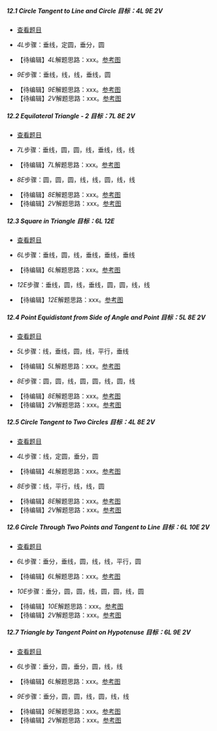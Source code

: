##### 12.1 Circle Tangent to Line and Circle *目标：4L 9E 2V*
- [查看题目](images/level/circle-tangent-c-l.png) 
+ *4L*步骤：垂线，定圆，垂分，圆
- 【待编辑】*4L*解题思路：xxx。[参考图](solved/12.1.4L.png)
+ *9E*步骤：垂线，线，线，垂线，圆
- 【待编辑】*9E*解题思路：xxx。[参考图](solved/12.1.9E.png)
- 【待编辑】*2V*解题思路：xxx。[参考图](solved/12.1.2V.png)


##### 12.2 Equilateral Triangle - 2 *目标：7L 8E 2V*
- [查看题目](images/level/equilateral3.png) 
+ *7L*步骤：垂线，圆，圆，线，垂线，线，线
- 【待编辑】*7L*解题思路：xxx。[参考图](solved/12.2.7L.png)
+ *8E*步骤：圆，圆，圆，线，线，圆，线，线
- 【待编辑】*8E*解题思路：xxx。[参考图](solved/12.2.8E.png)
- 【待编辑】*2V*解题思路：xxx。[参考图](solved/12.2.2V.png)


##### 12.3 Square in Triangle *目标：6L 12E*
- [查看题目](images/level/square-in-triangle.png) 
+ *6L*步骤：垂线，圆，线，垂线，垂线，垂线
- 【待编辑】*6L*解题思路：xxx。[参考图](solved/12.3.6L.png)
+ *12E*步骤：垂线，圆，线，垂线，圆，圆，线，线
- 【待编辑】*12E*解题思路：xxx。[参考图](solved/12.3.12E.png)


##### 12.4 Point Equidistant from Side of Angle and Point *目标：5L 8E 2V*
- [查看题目](images/level/equidistant2.png) 
+ *5L*步骤：线，垂线，圆，线，平行，垂线
- 【待编辑】*5L*解题思路：xxx。[参考图](solved/12.4.5L.png)
+ *8E*步骤：圆，圆，线，圆，圆，线，圆，线
- 【待编辑】*8E*解题思路：xxx。[参考图](solved/12.4.8E.png)
- 【待编辑】*2V*解题思路：xxx。[参考图](solved/12.4.2V.png)


##### 12.5 Circle Tangent to Two Circles *目标：4L 8E 2V*
- [查看题目](images/level/circle-tangent-c-c.png) 
+ *4L*步骤：线，定圆，垂分，圆
- 【待编辑】*4L*解题思路：xxx。[参考图](solved/12.5.4L.png)
+ *8E*步骤：线，平行，线，线，圆
- 【待编辑】*8E*解题思路：xxx。[参考图](solved/12.5.8E.png)
- 【待编辑】*2V*解题思路：xxx。[参考图](solved/12.5.2V.png)


##### 12.6 Circle Through Two Points and Tangent to Line *目标：6L 10E 2V*
- [查看题目](images/level/circle-tangent-p-p-l.png) 
+ *6L*步骤：垂分，垂线，圆，线，线，平行，圆
- 【待编辑】*6L*解题思路：xxx。[参考图](solved/12.6.6L.png)
+ *10E*步骤：垂分，圆，圆，线，圆，圆，线，圆
- 【待编辑】*10E*解题思路：xxx。[参考图](solved/12.6.10E.png)
- 【待编辑】*2V*解题思路：xxx。[参考图](solved/12.6.2V.png)


##### 12.7 Triangle by Tangent Point on Hypotenuse *目标：6L 9E 2V*
- [查看题目](images/level/r-tr-by-hyp-and-tangent-pt.png) 
+ *6L*步骤：垂分，圆，垂分，圆，线，线
- 【待编辑】*6L*解题思路：xxx。[参考图](solved/12.7.6L.png)
+ *9E*步骤：垂分，圆，圆，线，圆，线，线
- 【待编辑】*9E*解题思路：xxx。[参考图](solved/12.7.9E.png)
- 【待编辑】*2V*解题思路：xxx。[参考图](solved/12.7.2V.png)

